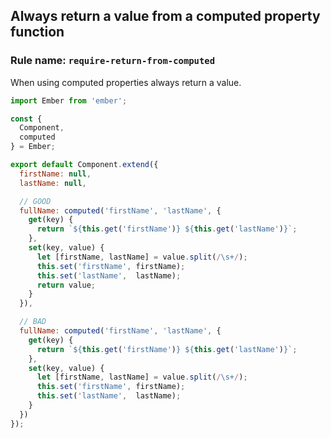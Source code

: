 ## Always return a value from a computed property function

### Rule name: `require-return-from-computed`

When using computed properties always return a value.

```javascript
import Ember from 'ember';

const {
  Component,
  computed
} = Ember;

export default Component.extend({
  firstName: null,
  lastName: null,

  // GOOD
  fullName: computed('firstName', 'lastName', {
    get(key) {
      return `${this.get('firstName')} ${this.get('lastName')}`;
    },
    set(key, value) {
      let [firstName, lastName] = value.split(/\s+/);
      this.set('firstName', firstName);
      this.set('lastName',  lastName);
      return value;
    }
  }),

  // BAD
  fullName: computed('firstName', 'lastName', {
    get(key) {
      return `${this.get('firstName')} ${this.get('lastName')}`;
    },
    set(key, value) {
      let [firstName, lastName] = value.split(/\s+/);
      this.set('firstName', firstName);
      this.set('lastName',  lastName);
    }
  })
});
```
